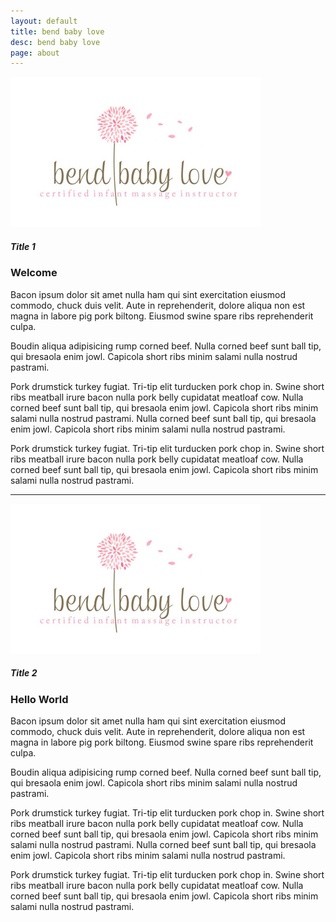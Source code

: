 ```yaml
---
layout: default
title: bend baby love 
desc: bend baby love 
page: about
---
```

![Bend Baby Love](/images/bbl-400x240.jpg)
##### Title 1

### Welcome

Bacon ipsum dolor sit amet nulla ham qui sint exercitation eiusmod commodo, chuck duis velit. Aute in reprehenderit, dolore aliqua non est magna in labore pig pork biltong. Eiusmod swine spare ribs reprehenderit culpa.

Boudin aliqua adipisicing rump corned beef. Nulla corned beef sunt ball tip, qui bresaola enim jowl. Capicola short ribs minim salami nulla nostrud pastrami.

Pork drumstick turkey fugiat. Tri-tip elit turducken pork chop in. Swine short ribs meatball irure bacon nulla pork belly cupidatat meatloaf cow. Nulla corned beef sunt ball tip, qui bresaola enim jowl. Capicola short ribs minim salami nulla nostrud pastrami. Nulla corned beef sunt ball tip, qui bresaola enim jowl. Capicola short ribs minim salami nulla nostrud pastrami.

Pork drumstick turkey fugiat. Tri-tip elit turducken pork chop in. Swine short ribs meatball irure bacon nulla pork belly cupidatat meatloaf cow. Nulla corned beef sunt ball tip, qui bresaola enim jowl. Capicola short ribs minim salami nulla nostrud pastrami.

- - - - - -

![Bend Baby Love](/images/bbl-400x240.jpg)
##### Title 2

### Hello World

Bacon ipsum dolor sit amet nulla ham qui sint exercitation eiusmod commodo, chuck duis velit. Aute in reprehenderit, dolore aliqua non est magna in labore pig pork biltong. Eiusmod swine spare ribs reprehenderit culpa.

Boudin aliqua adipisicing rump corned beef. Nulla corned beef sunt ball tip, qui bresaola enim jowl. Capicola short ribs minim salami nulla nostrud pastrami.

Pork drumstick turkey fugiat. Tri-tip elit turducken pork chop in. Swine short ribs meatball irure bacon nulla pork belly cupidatat meatloaf cow. Nulla corned beef sunt ball tip, qui bresaola enim jowl. Capicola short ribs minim salami nulla nostrud pastrami. Nulla corned beef sunt ball tip, qui bresaola enim jowl. Capicola short ribs minim salami nulla nostrud pastrami.

Pork drumstick turkey fugiat. Tri-tip elit turducken pork chop in. Swine short ribs meatball irure bacon nulla pork belly cupidatat meatloaf cow. Nulla corned beef sunt ball tip, qui bresaola enim jowl. Capicola short ribs minim salami nulla nostrud pastrami.

